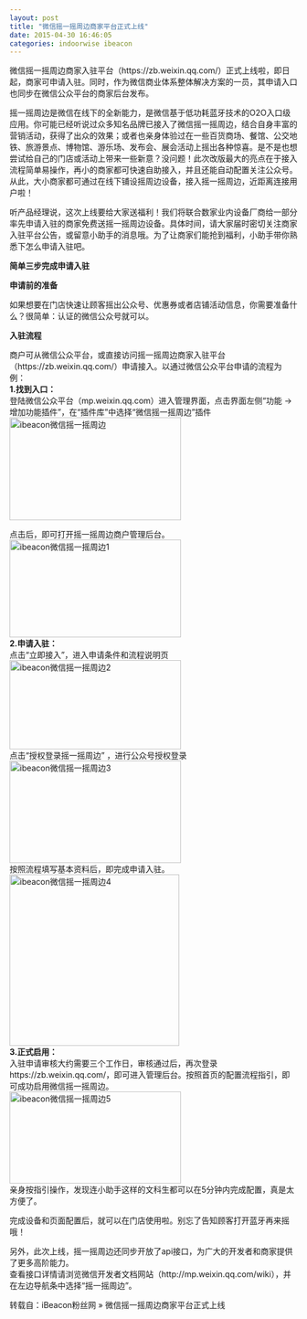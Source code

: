 ```yaml
---
layout: post
title: "微信摇一摇周边商家平台正式上线"
date: 2015-04-30 16:46:05
categories: indoorwise ibeacon
---
```

<p>微信摇一摇周边商家入驻平台（https://zb.weixin.qq.com/）正式上线啦，即日起，商家可申请入驻。同时，作为微信商业体系整体解决方案的一员，其申请入口也同步在微信公众平台的商家后台发布。</p>


<p>摇一摇周边是微信在线下的全新能力，是微信基于低功耗蓝牙技术的O2O入口级应用。你可能已经听说过众多知名品牌已接入了微信摇一摇周边，结合自身丰富的营销活动，获得了出众的效果；或者也亲身体验过在一些百货商场、餐馆、公交地铁、旅游景点、博物馆、游乐场、发布会、展会活动上摇出各种惊喜。是不是也想尝试给自己的门店或活动上带来一些新意？没问题！此次改版最大的亮点在于接入流程简单易操作，再小的商家都可快速自助接入，并且还能自动配置关注公众号。从此，大小商家都可通过在线下铺设摇周边设备，接入摇一摇周边，近距离连接用户啦！</p>


<p>听产品经理说，这次上线要给大家送福利！我们将联合数家业内设备厂商给一部分率先申请入驻的商家免费送摇一摇周边设备。具体时间，请大家届时密切关注商家入驻平台公告，或留意小助手的消息哦。为了让商家们能抢到福利，小助手带你熟悉下怎么申请入驻吧。 </p>


<p><strong>简单三步完成申请入驻</strong></p>


<p><strong>申请前的准备</strong></p>


<p>如果想要在门店快速让顾客摇出公众号、优惠券或者店铺活动信息，你需要准备什么？很简单：认证的微信公众号就可以。</p>


<p><strong>入驻流程</strong></p>


<p>商户可从微信公众平台，或直接访问摇一摇周边商家入驻平台（https://zb.weixin.qq.com/）申请接入。以通过微信公众平台申请的流程为例：<br/>
<strong>1.找到入口：</strong><br/>
登陆微信公众平台（mp.weixin.qq.com）进入管理界面，点击界面左侧“功能 -&gt; 增加功能插件”，在“插件库”中选择“微信摇一摇周边”插件<br/>
<a href="http://www.ibeaconfans.com/wp-content/uploads/2015/04/ibeacon微信摇一摇周边.jpg"><img alt="ibeacon微信摇一摇周边" class="alignnone size-medium wp-image-1292" height="180" src="http://www.ibeaconfans.com/wp-content/uploads/2015/04/ibeacon微信摇一摇周边-300x180.jpg" width="300"/></a></p>


<p>点击后，即可打开摇一摇周边商户管理后台。<br/>
<a href="http://www.ibeaconfans.com/wp-content/uploads/2015/04/ibeacon微信摇一摇周边1.jpg"><img alt="ibeacon微信摇一摇周边1" class="alignnone size-medium wp-image-1293" height="171" src="http://www.ibeaconfans.com/wp-content/uploads/2015/04/ibeacon微信摇一摇周边1-300x171.jpg" width="300"/></a><br/>
<strong>2.申请入驻：</strong><br/>
点击“立即接入”，进入申请条件和流程说明页<br/>
<a href="http://www.ibeaconfans.com/wp-content/uploads/2015/04/ibeacon微信摇一摇周边2.jpg"><img alt="ibeacon微信摇一摇周边2" class="alignnone size-medium wp-image-1294" height="156" src="http://www.ibeaconfans.com/wp-content/uploads/2015/04/ibeacon微信摇一摇周边2-300x156.jpg" width="300"/></a><br/>
点击“授权登录摇一摇周边” ，进行公众号授权登录<br/>
<a href="http://www.ibeaconfans.com/wp-content/uploads/2015/04/ibeacon微信摇一摇周边3.jpg"><img alt="ibeacon微信摇一摇周边3" class="alignnone size-medium wp-image-1295" height="179" src="http://www.ibeaconfans.com/wp-content/uploads/2015/04/ibeacon微信摇一摇周边3-300x179.jpg" width="300"/></a><br/>
 按照流程填写基本资料后，即完成申请入驻。<br/>
<a href="http://www.ibeaconfans.com/wp-content/uploads/2015/04/ibeacon微信摇一摇周边4.jpg"><img alt="ibeacon微信摇一摇周边4" class="alignnone size-medium wp-image-1296" height="300" src="http://www.ibeaconfans.com/wp-content/uploads/2015/04/ibeacon微信摇一摇周边4-297x300.jpg" width="297"/></a><br/>
<strong>3.正式启用：</strong><br/>
入驻申请审核大约需要三个工作日，审核通过后，再次登录https://zb.weixin.qq.com/，即可进入管理后台。按照首页的配置流程指引，即可成功启用微信摇一摇周边。<br/>
<a href="http://www.ibeaconfans.com/wp-content/uploads/2015/04/ibeacon微信摇一摇周边5.jpg"><img alt="ibeacon微信摇一摇周边5" class="alignnone size-medium wp-image-1297" height="161" src="http://www.ibeaconfans.com/wp-content/uploads/2015/04/ibeacon微信摇一摇周边5-300x161.jpg" width="300"/></a><br/>
亲身按指引操作，发现连小助手这样的文科生都可以在5分钟内完成配置，真是太方便了。</p>


<p>完成设备和页面配置后，就可以在门店使用啦。别忘了告知顾客打开蓝牙再来摇哦！</p>


<p>另外，此次上线，摇一摇周边还同步开放了api接口，为广大的开发者和商家提供了更多高阶能力。<br/>
查看接口详情请浏览微信开发者文档网站（http://mp.weixin.qq.com/wiki），并在左边导航条中选择“摇一摇周边”。</p>


<p>转载自：iBeacon粉丝网 » 微信摇一摇周边商家平台正式上线</p>